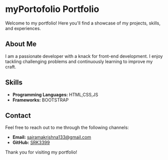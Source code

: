 # myPortofolio Portfolio

Welcome to my portfolio! Here you'll find a showcase of my projects, skills, and experiences.

## About Me

I am a passionate developer with a knack for front-end development. I enjoy tackling challenging problems and continuously learning to improve my craft.

## Skills

- **Programming Languages:** HTML,CSS,JS
- **Frameworks:** BOOTSTRAP

## Contact

Feel free to reach out to me through the following channels:
- **Email:** sairamakrishna133@gmail.com
- **GitHub:** <a href="https://github.com/SRK3399"> SRK3399 </a>

Thank you for visiting my portfolio!
